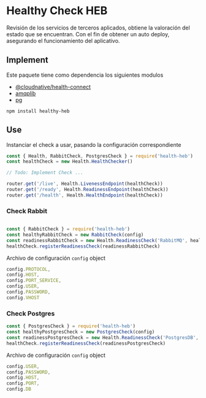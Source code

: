 # Healthy Check HEB
Revisión de los servicios de terceros aplicados, obtiene la valoración del estado que se encuentran.
Con el fin de obtener un auto deploy, asegurando el funcionamiento del aplicativo.

## Implement
Este paquete tiene como dependencia los siguientes modulos

* [@cloudnative/health-connect](https://www.npmjs.com/package/@cloudnative/health-connect)
* [amqplib](https://www.npmjs.com/package/amqplib)
* [pg](https://www.npmjs.com/package/pg)

```
npm install healthy-heb
```

## Use
Instanciar el check a usar, pasando la configuración correspondiente

```js
const { Health, RabbitCheck, PostgresCheck } = require('health-heb')
const healthCheck = new Health.HealthChecker()

// Todo: Implement Check ...

router.get('/live', Health.LivenessEndpoint(healthCheck))
router.get('/ready', Health.ReadinessEndpoint(healthCheck))
router.get('/health', Health.HealthEndpoint(healthCheck))
```

### Check Rabbit

```js

const { RabbitCheck } = require('health-heb')
const healthyRabbitCheck = new RabbitCheck(config)
const readinessRabbitCheck = new Health.ReadinessCheck('RabbitMQ', healthyRabbitCheck)
healthCheck.registerReadinessCheck(readinessRabbitCheck)
```

Archivo de configuración `config` object

```js
config.PROTOCOL,
config.HOST,
config.PORT_SERVICE,
config.USER,
config.PASSWORD,
config.VHOST
```

### Check Postgres

```js
const { PostgresCheck } = require('health-heb')
const healthyPostgresCheck = new PostgresCheck(config)
const readinessPostgresCheck = new Health.ReadinessCheck('PostgresDB', healthyPostgresCheck)
healthCheck.registerReadinessCheck(readinessPostgresCheck)
```

Archivo de configuración `config` object

```js
config.USER, 
config.PASSWORD,
config.HOST,
config.PORT,
config.DB
```
